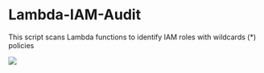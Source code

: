 # Lambda-IAM-Audit
This script scans Lambda functions to identify IAM roles with wildcards (*) policies

![](https://i.imgur.com/04waKIc.gif)
